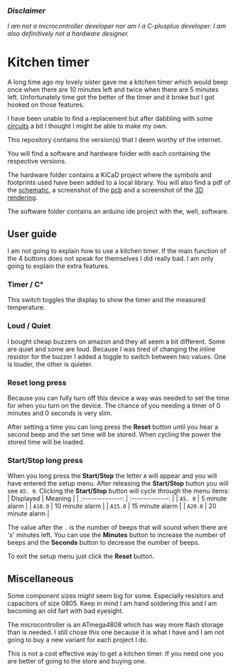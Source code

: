 ### *Disclaimer*
*I am not a microcontroller developer nor am I a C-plusplus developer.  I am also definitively not a hardware designer.*

# Kitchen timer

A long time ago my lovely sister gave me a kitchen timer which would beep once when there are 10 minutes left and twice when there are 5 minutes left.  Unfortunately time got the better of the timer and it broke but I got hooked on those features.

I have been unable to find a replacement but after dabbling with some [circuits](https://github.com/nurk/8-bit-cpu) a bit I thought I might be able to make my own.

This repository contains the version(s) that I deem worthy of the internet.

You will find a software and hardware folder with each containing the respective versions.

The hardware folder contains a KiCaD project where the symbols and footprints used have been added to a local library.  You will also find a pdf of the [schematic](https://github.com/nurk/kitchen_timer/blob/ce0c0dc44edd9d53a935f777b976885855d0056c/hardware/kitchen_timer_6.3/schematic.pdf), a screenshot of the [pcb](https://github.com/nurk/kitchen_timer/blob/ce0c0dc44edd9d53a935f777b976885855d0056c/hardware/kitchen_timer_6.3/pcb.png) and a screenshot of the [3D rendering](https://github.com/nurk/kitchen_timer/blob/ce0c0dc44edd9d53a935f777b976885855d0056c/hardware/kitchen_timer_6.3/3D.png).

The software folder contains an arduino ide project with the, well, software.

## User guide
I am not going to explain how to use a kitchen timer.  If the main function of the 4 buttons does not speak for themselves I did really bad.  I am only going to explain the extra features.

### Timer / C°
This switch toggles the display to show the timer and the measured temperature.

### Loud / Quiet
I bought cheap buzzers on amazon and they all seem a bit different.  Some are quiet and some are loud.  Because I was tired of changing the inline resistor for the buzzer I added a toggle to switch between two values.  One is louder, the other is quieter.

### Reset long press
Because you can fully turn off this device a way was needed to set the time for when you turn on the device.  The chance of you needing a timer of 0 minutes and 0 seconds is very slim.

After setting a time you can long press the **Reset** button until you hear a second beep and the set time will be stored.  When cycling the power the stored time will be loaded.

### Start/Stop long press
When you long press the **Start/Stop** the letter `A` will appear and you will have entered the setup menu.  After releasing the **Start/Stop** button you will see `A5. 0`.  Clicking the **Start/Stop** button will cycle through the menu items:  
| Displayed        | Meaning         |
| :--------------: | :-------------: |
| `A5. 0`            | 5 minute alarm  |
| `A10.0`            | 10 minute alarm |
| `A15.0`            | 15 minute alarm |
| `A20.0`            | 20 minute alarm |

The value after the `.` is the number of beeps that will sound when there are 'x' minutes left.  You can use the **Minutes** button to increase the number of beeps and the **Seconds** button to decrease the number of beeps.

To exit the setup menu just click the **Reset** button.

## Miscellaneous
Some component sizes might seem big for some.  Especially resistors and capacitors of size 0805.  Keep in mind I am hand soldering this and I am becoming an old fart with bad eyesight.

The microcontroller is an ATmega4808 which has way more flash storage than is needed.  I still chose this one because it is what I have and I am not going to buy a new variant for each project I do.

This is not a cost effective way to get a kitchen timer.  If you need one you are better of going to the store and buying one.